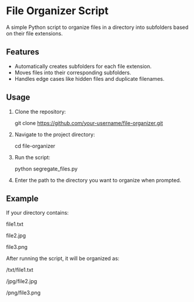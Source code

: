# File Organizer Script

A simple Python script to organize files in a directory into subfolders based on their file extensions.

## Features
- Automatically creates subfolders for each file extension.
- Moves files into their corresponding subfolders.
- Handles edge cases like hidden files and duplicate filenames.

## Usage
1. Clone the repository:

   git clone https://github.com/your-username/file-organizer.git

2. Navigate to the project directory:

   cd file-organizer

3. Run the script:
 
   python segregate_files.py

4. Enter the path to the directory you want to organize when prompted.

## Example
  
  If your directory contains:

  file1.txt
  
  file2.jpg
  
  file3.png
  
  After running the script, it will be organized as:

  /txt/file1.txt
  
  /jpg/file2.jpg
  
  /png/file3.png
